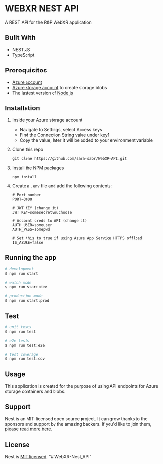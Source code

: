 # WEBXR NEST API

A REST API for the R&P WebXR application

## Built With 
- NEST.JS
- TypeScript

## Prerequisites
- [Azure account](https://azure.microsoft.com/free/?ref=microsoft.com&utm_source=microsoft.com&utm_medium=docs&utm_campaign=visualstudio)
- [Azure storage account](https://docs.microsoft.com/en-us/azure/storage/common/storage-account-create) to create storage blobs
- The lastest version of [Node.js](https://nodejs.org/en/download/) 

## Installation

1. Inside your Azure storage account
    - Navigate to Settings, select Access keys
    - Find the Connection String value under key1
    - Copy the value, later it will be added to your environment variable

2. Clone this repo
    
    ```git clone https://github.com/sara-sabr/WebXR-API.git```

3. Install the NPM packages
    
    ```npm install```

4. Create a `.env` file and add the following contents:
    ```
    # Port number
    PORT=3000

    # JWT KEY (change it)
    JWT_KEY=somesecretyouchoose

    # Account creds to API (change it)
    AUTH_USER=someuser
    AUTH_PASS=somepwd

    # Set this to true if using Azure App Service HTTPS offload
    IS_AZURE=false
    ```

## Running the app

```bash
# development
$ npm run start

# watch mode
$ npm run start:dev

# production mode
$ npm run start:prod
```

## Test

```bash
# unit tests
$ npm run test

# e2e tests
$ npm run test:e2e

# test coverage
$ npm run test:cov
```
## Usage 
This application is created for the purpose of using API endpoints for Azure storage containers and blobs.

## Support

Nest is an MIT-licensed open source project. It can grow thanks to the sponsors and support by the amazing backers. If you'd like to join them, please [read more here](https://docs.nestjs.com/support).


## License

  Nest is [MIT licensed](https://github.com/nestjs/nest/blob/master/LICENSE).
"# WebXR-Nest_API" 
